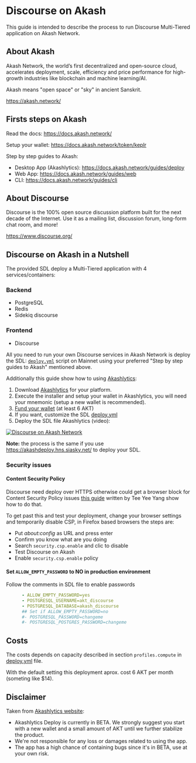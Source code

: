 # Discourse on Akash

This guide is intended to describe the process to run Discourse Multi-Tiered application on Akash Network.

## About Akash

Akash Network, the world’s first decentralized and open-source cloud, accelerates deployment, scale, efficiency and price performance for high-growth industries like blockchain and machine learning/AI.

Akash means "open space" or "sky" in ancient Sanskrit.

https://akash.network/

## Firsts steps on Akash

Read the docs: https://docs.akash.network/ 

Setup your wallet: https://docs.akash.network/token/keplr

Step by step guides to Akash:

- Desktop App (Akashlytics): https://docs.akash.network/guides/deploy
- Web App: https://docs.akash.network/guides/web 
- CLI: https://docs.akash.network/guides/cli

## About Discourse

Discourse is the 100% open source discussion platform built for the next decade of the Internet. Use it as a mailing list, discussion forum, long-form chat room, and more! 

https://www.discourse.org/


## Discourse on Akash in a Nutshell

The provided SDL deploy a Multi-Tiered application with 4 services/containers:

### Backend

- PostgreSQL
- Redis
- Sidekiq discourse

### Frontend

- Discourse


All you need to run your own Discourse services in Akash Network is deploy the SDL: [``deploy.yml``](./deploy.yml) script on Mainnet using your preferred "Step by step guides to Akash" mentioned above. 

Additionally this guide show how to using [Akashlytics](https://docs.akash.network/guides/deploy):

1. Download [Akashlytics](https://www.akashlytics.com/deploy) for your platform.
2. Execute the installer and setup your wallet in Akashlytics, you will need your mnemonic (setup a new wallet is recommended).
3. [Fund your wallet](https://docs.akash.network/guides/cli#part-3.-fund-your-account) (at least 6 AKT)
4. If you want, customize the SDL [deploy.yml](deploy.yml)
4. Deploy the SDL file Akashlytics (video):

[![Discourse on Akash Network](https://img.youtube.com/vi/XFweRMMZ10s/0.jpg)](https://youtu.be/XFweRMMZ10s)

**Note:** the process is the same if you use https://akashdeploy.hns.siasky.net/ to deploy your SDL.

### Security issues

#### Content Security Policy

Discourse need deploy over HTTPS otherwise could get a browser block for Content Security Policy issues [this guide](https://teeyeeyang.medium.com/how-to-use-a-custom-domain-with-your-akash-deployment-5916585734a2) written by Tee Yee Yang show how to do that.

To get past this and test your deployment, change your browser settings and temporarily disable CSP, in Firefox based browsers the steps are:

- Put _about:config_ as URL and press enter
- Confirm you know what are you doing
- Search `security.csp.enable` and clic to disable
- Test Discourse on Akash
- Enable `security.csp.enable` policy

#### Set `ALLOW_EMPTY_PASSWORD` to NO in production environment

Follow the comments in SDL file to enable passwords

```yml
      - ALLOW_EMPTY_PASSWORD=yes
      - POSTGRESQL_USERNAME=akt_discourse
      - POSTGRESQL_DATABASE=akash_discourse
      ## Set if ALLOW_EMPTY_PASSWORD=no
      #- POSTGRESQL_PASSWORD=changeme 
      #- POSTGRESQL_POSTGRES_PASSWORD=changeme
```

## Costs

The costs depends on capacity described in section `profiles.compute` in [deploy.yml](deploy.yml) file. 

With the default setting this deployment aprox. cost 6 AKT per month (someting like $14).

## Disclaimer

Taken from [Akashlytics website]():

- Akashlytics Deploy is currently in BETA. We strongly suggest you start with a new wallet and a small amount of AKT until we further stabilize the product.
- We're not responsible for any loss or damages related to using the app.
- The app has a high chance of containing bugs since it's in BETA, use at your own risk.

